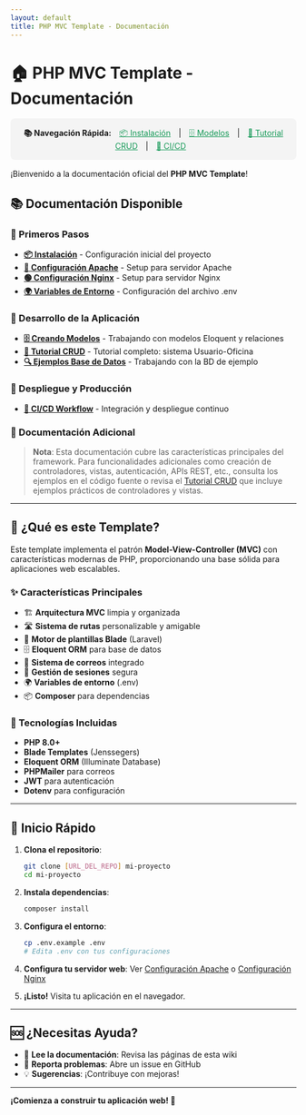 ```yaml
---
layout: default
title: PHP MVC Template - Documentación
---
```


# 🏠 PHP MVC Template - Documentación

<div style="background: #f4f4f4; padding: 1rem; margin: 1rem 0; border-radius: 8px; text-align: center;">
  <strong>📚 Navegación Rápida:</strong>
  <a href="Installation.html" style="margin: 0 10px; color: #159957;">📦 Instalación</a> |
  <a href="Creating-Models.html" style="margin: 0 10px; color: #159957;">🗄️ Modelos</a> |
  <a href="CRUD-Tutorial.html" style="margin: 0 10px; color: #159957;">📝 Tutorial CRUD</a> |
  <a href="CI-CD-Workflow.html" style="margin: 0 10px; color: #159957;">🚀 CI/CD</a>
</div>

¡Bienvenido a la documentación oficial del **PHP MVC Template**!

## 📚 Documentación Disponible

### 🚀 Primeros Pasos
- **[📦 Instalación](Installation.html)** - Configuración inicial del proyecto
- **[🔴 Configuración Apache](Apache-Setup.html)** - Setup para servidor Apache  
- **[🟢 Configuración Nginx](Nginx-Setup.html)** - Setup para servidor Nginx
- **[🌍 Variables de Entorno](Environment-Variables.html)** - Configuración del archivo .env

### 💼 Desarrollo de la Aplicación
- **[🗄️ Creando Modelos](Creating-Models.html)** - Trabajando con modelos Eloquent y relaciones
- **[📝 Tutorial CRUD](CRUD-Tutorial.html)** - Tutorial completo: sistema Usuario-Oficina
- **[🔍 Ejemplos Base de Datos](Database-Examples.html)** - Trabajando con la BD de ejemplo

### 🚀 Despliegue y Producción  
- **[🔄 CI/CD Workflow](CI-CD-Workflow.html)** - Integración y despliegue continuo

### 📖 Documentación Adicional

> **Nota**: Esta documentación cubre las características principales del framework. 
> Para funcionalidades adicionales como creación de controladores, vistas, autenticación, APIs REST, etc., 
> consulta los ejemplos en el código fuente o revisa el [Tutorial CRUD](CRUD-Tutorial.html) que incluye 
> ejemplos prácticos de controladores y vistas.

---

## 🎯 ¿Qué es este Template?

Este template implementa el patrón **Model-View-Controller (MVC)** con características modernas de PHP, proporcionando una base sólida para aplicaciones web escalables.

### ✨ Características Principales

- 🏗️ **Arquitectura MVC** limpia y organizada
- 🛣️ **Sistema de rutas** personalizable y amigable
- 🎨 **Motor de plantillas Blade** (Laravel)
- 🗄️ **Eloquent ORM** para base de datos
- 📧 **Sistema de correos** integrado
- 🔐 **Gestión de sesiones** segura
- 🌍 **Variables de entorno** (.env)
- 📦 **Composer** para dependencias

### 🔧 Tecnologías Incluidas

- **PHP 8.0+**
- **Blade Templates** (Jenssegers)
- **Eloquent ORM** (Illuminate Database)
- **PHPMailer** para correos
- **JWT** para autenticación
- **Dotenv** para configuración

---

## 🚀 Inicio Rápido

1. **Clona el repositorio**:
   ```bash
   git clone [URL_DEL_REPO] mi-proyecto
   cd mi-proyecto
   ```

2. **Instala dependencias**:
   ```bash
   composer install
   ```

3. **Configura el entorno**:
   ```bash
   cp .env.example .env
   # Edita .env con tus configuraciones
   ```

4. **Configura tu servidor web**: Ver [Configuración Apache](Apache-Setup.html) o [Configuración Nginx](Nginx-Setup.html)

5. **¡Listo!** Visita tu aplicación en el navegador.

---

## 🆘 ¿Necesitas Ayuda?

- 📖 **Lee la documentación**: Revisa las páginas de esta wiki
- 🐛 **Reporta problemas**: Abre un issue en GitHub
- 💡 **Sugerencias**: ¡Contribuye con mejoras!

---

**¡Comienza a construir tu aplicación web! 🚀**
